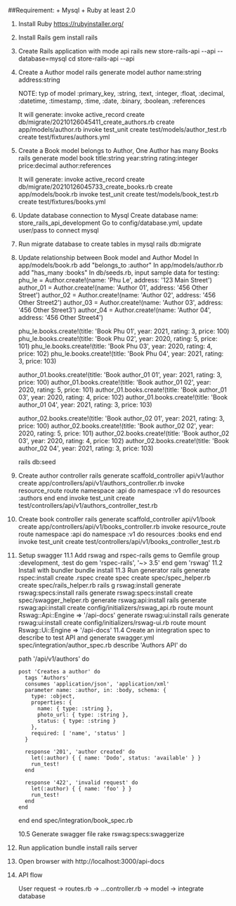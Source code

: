 ##Requirement:
	+ Mysql
	+ Ruby at least 2.0

1. Install Ruby
	https://rubyinstaller.org/
2. Install Rails
	gem install rails
3. Create Rails application with mode api
	rails new store-rails-api --api --database=mysql
	cd store-rails-api --api
4. Create a Author model
	rails generate model author name:string address:string
	
	NOTE: typ of model :primary_key, :string, :text, :integer, :float, :decimal, :datetime, :timestamp,
:time, :date, :binary, :boolean, :references

	It will generate:
	  invoke  active_record
      create    db/migrate/20210126045411_create_authors.rb
      create    app/models/author.rb
      invoke    test_unit
      create      test/models/author_test.rb
      create      test/fixtures/authors.yml
5. Create a Book model belongs to Author, One Author has many Books
	rails generate model book title:string year:string rating:integer price:decimal author:references
	
	It will generate:
	  invoke  active_record
      create    db/migrate/20210126045733_create_books.rb
      create    app/models/book.rb
      invoke    test_unit
      create      test/models/book_test.rb
      create      test/fixtures/books.yml
6. Update database connection to Mysql
	Create database name: store_rails_api_development
	Go to config/database.yml, update user/pass to connect mysql
7. Run migrate database to create tables in mysql
	rails db:migrate
8. Update relationship between Book model and Author Model
	In app/models/book.rb
		add "belongs_to :author"
	In app/models/author.rb
		add "has_many :books"
	In db/seeds.rb, input sample data for testing:
	phu_le = Author.create!(name: 'Phu Le', address: '123 Main Street')
	author_01 = Author.create!(name: 'Author 01', address: '456 Other Street')
	author_02 = Author.create!(name: 'Author 02', address: '456 Other Street2')
	author_03 = Author.create!(name: 'Author 03', address: '456 Other Street3')
	author_04 = Author.create!(name: 'Author 04', address: '456 Other Street4')


	phu_le.books.create!(title: 'Book Phu 01', year: 2021, rating: 3, price: 100)
	phu_le.books.create!(title: 'Book Phu 02', year: 2020, rating: 5, price: 101)
	phu_le.books.create!(title: 'Book Phu 03', year: 2020, rating: 4, price: 102)
	phu_le.books.create!(title: 'Book Phu 04', year: 2021, rating: 3, price: 103)

	author_01.books.create!(title: 'Book author_01 01', year: 2021, rating: 3, price: 100)
	author_01.books.create!(title: 'Book author_01 02', year: 2020, rating: 5, price: 101)
	author_01.books.create!(title: 'Book author_01 03', year: 2020, rating: 4, price: 102)
	author_01.books.create!(title: 'Book author_01 04', year: 2021, rating: 3, price: 103)

	author_02.books.create!(title: 'Book author_02 01', year: 2021, rating: 3, price: 100)
	author_02.books.create!(title: 'Book author_02 02', year: 2020, rating: 5, price: 101)
	author_02.books.create!(title: 'Book author_02 03', year: 2020, rating: 4, price: 102)
	author_02.books.create!(title: 'Book author_02 04', year: 2021, rating: 3, price: 103)
	
	rails db:seed
9. Create author controller
	rails generate scaffold_controller api/v1/author 
	create  app/controllers/api/v1/authors_controller.rb
      invoke  resource_route
       route    namespace :api do
		  namespace :v1 do
			resources :authors
		  end
		end
      invoke  test_unit
      create    test/controllers/api/v1/authors_controller_test.rb
10. Create book controller 
	rails generate scaffold_controller api/v1/book
	create  app/controllers/api/v1/books_controller.rb
      invoke  resource_route
       route    namespace :api do
		  namespace :v1 do
			resources :books
		  end
		end
      invoke  test_unit
      create    test/controllers/api/v1/books_controller_test.rb
11. Setup swagger
	11.1 Add rswag and rspec-rails gems to Gemfile
		group :development, :test do
		  gem 'rspec-rails', '~> 3.5'
		end
		gem 'rswag'
	11.2 Install with bundler
		bundle install
	11.3 Run generator
		rails generate rspec:install
		  create  .rspec
		  create  spec
		  create  spec/spec_helper.rb
		  create  spec/rails_helper.rb
		rails g rswag:install
			generate  rswag:specs:install
			   rails  generate rswag:specs:install
			  create  spec/swagger_helper.rb
			generate  rswag:api:install
			   rails  generate rswag:api:install
			  create  config/initializers/rswag_api.rb
			   route  mount Rswag::Api::Engine => '/api-docs'
			generate  rswag:ui:install
			   rails  generate rswag:ui:install
			  create  config/initializers/rswag-ui.rb
			   route  mount Rswag::Ui::Engine => '/api-docs'
	11.4 Create an integration spec to describe to test API and generate swagger.yml
	spec/integration/author_spec.rb
	describe 'Authors API' do

	  path '/api/v1/authors' do

		post 'Creates a author' do
		  tags 'Authors'
		  consumes 'application/json', 'application/xml'
		  parameter name: :author, in: :body, schema: {
			type: :object,
			properties: {
			  name: { type: :string },
			  photo_url: { type: :string },
			  status: { type: :string }
			},
			required: [ 'name', 'status' ]
		  }

		  response '201', 'author created' do
			let(:author) { { name: 'Dodo', status: 'available' } }
			run_test!
		  end

		  response '422', 'invalid request' do
			let(:author) { { name: 'foo' } }
			run_test!
		  end
		end
	  end
	end
	spec/integration/book_spec.rb
	
	10.5 Generate swagger file
		rake rswag:specs:swaggerize
12. Run application
	bundle install
	rails server
	
13. Open browser with http://localhost:3000/api-docs

14. API flow

	User request -> routes.rb -> ...controller.rb -> model -> integrate database 
